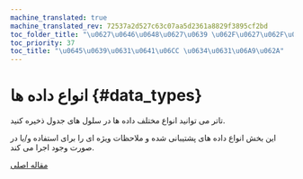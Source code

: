 ```yaml
---
machine_translated: true
machine_translated_rev: 72537a2d527c63c07aa5d2361a8829f3895cf2bd
toc_folder_title: "\u0627\u0646\u0648\u0627\u0639 \u062F\u0627\u062F\u0647 \u0647\u0627"
toc_priority: 37
toc_title: "\u0645\u0639\u0631\u0641\u06CC \u0634\u0631\u06A9\u062A"
---
```


# انواع داده ها {#data_types}

تاتر می توانید انواع مختلف داده ها در سلول های جدول ذخیره کنید.

این بخش انواع داده های پشتیبانی شده و ملاحظات ویژه ای را برای استفاده و/یا در صورت وجود اجرا می کند.

[مقاله اصلی](https://clickhouse.tech/docs/en/data_types/) <!--hide-->
